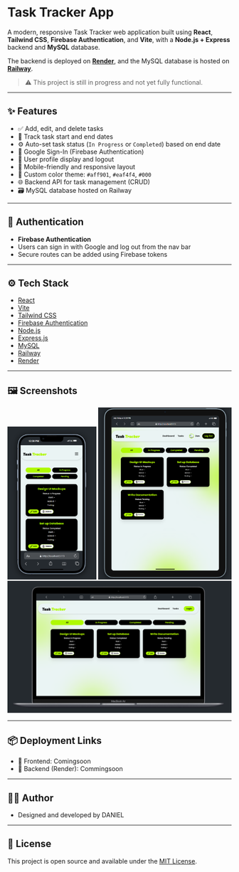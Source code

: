 # Task Tracker App

A modern, responsive Task Tracker web application built using **React**, **Tailwind CSS**, **Firebase Authentication**, and **Vite**, with a **Node.js + Express** backend and **MySQL** database.

The backend is deployed on [**Render**](https://render.com/), and the MySQL database is hosted on [**Railway**](https://railway.app/).

> ⚠️ This project is still in progress and not yet fully functional.

---

## ✨ Features

- ✅ Add, edit, and delete tasks
- 📅 Track task start and end dates
- ⚙️ Auto-set task status (`In Progress` or `Completed`) based on end date
- 🔐 Google Sign-In (Firebase Authentication)
- 🧠 User profile display and logout
- 📱 Mobile-friendly and responsive layout
- 🎨 Custom color theme: `#aff901`, `#eaf4f4`, `#000`
- 🌐 Backend API for task management (CRUD)
- 🗃️ MySQL database hosted on Railway

---

## 🔐 Authentication

- **Firebase Authentication**
- Users can sign in with Google and log out from the nav bar
- Secure routes can be added using Firebase tokens

---

## ⚙️ Tech Stack

- [React](https://react.dev/)
- [Vite](https://vitejs.dev/)
- [Tailwind CSS](https://tailwindcss.com/)
- [Firebase Authentication](https://firebase.google.com/docs/auth)
- [Node.js](https://nodejs.org/)
- [Express.js](https://expressjs.com/)
- [MySQL](https://www.mysql.com/)
- [Railway](https://railway.app/)
- [Render](https://render.com/)

---

## 🖼️ Screenshots

<p align="center">
  <img src="./frontend/public/Screenshot 2025-07-18 120843.png" alt="Dashboard" width="200"/>
  <img src="./frontend/public/Screenshot 2025-07-18 120937.png" alt="Tasks" width="300"/>
  <img src="./frontend/public/Screenshot 2025-07-18 121032.png" alt="Add Task" width="600"/>
</p>

---

## 📦 Deployment Links 

- 🔗 Frontend: Comingsoon
- 🔗 Backend (Render): Commingsoon

---

## 🧑‍💻 Author

- Designed and developed by DANIEL

---

## 📄 License

This project is open source and available under the [MIT License](LICENSE).
